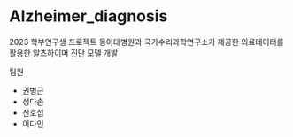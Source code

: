 # Alzheimer_diagnosis

2023 학부연구생 프로젝트
동아대병원과 국가수리과학연구소가 제공한 의료데이터를 활용한 알츠하이머 진단 모델 개발

팀원
- 권병근
- 성다솜
- 신호섭
- 이다인
